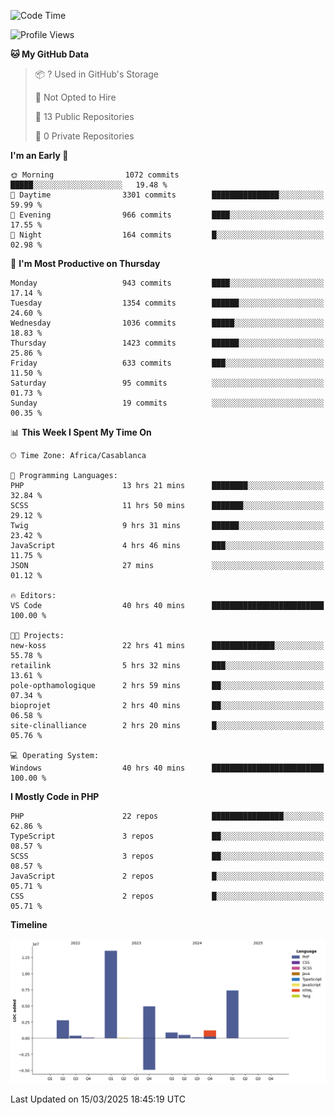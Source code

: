 <!--START_SECTION:waka-->
![Code Time](http://img.shields.io/badge/Code%20Time-5%2C539%20hrs%2024%20mins-blue)

![Profile Views](http://img.shields.io/badge/Profile%20Views-0-blue)

**🐱 My GitHub Data** 

> 📦 ? Used in GitHub's Storage 
 > 
> 🚫 Not Opted to Hire
 > 
> 📜 13 Public Repositories 
 > 
> 🔑 0 Private Repositories 
 > 
**I'm an Early 🐤** 

```text
🌞 Morning                1072 commits        █████░░░░░░░░░░░░░░░░░░░░   19.48 % 
🌆 Daytime                3301 commits        ███████████████░░░░░░░░░░   59.99 % 
🌃 Evening                966 commits         ████░░░░░░░░░░░░░░░░░░░░░   17.55 % 
🌙 Night                  164 commits         █░░░░░░░░░░░░░░░░░░░░░░░░   02.98 % 
```
📅 **I'm Most Productive on Thursday** 

```text
Monday                   943 commits         ████░░░░░░░░░░░░░░░░░░░░░   17.14 % 
Tuesday                  1354 commits        ██████░░░░░░░░░░░░░░░░░░░   24.60 % 
Wednesday                1036 commits        █████░░░░░░░░░░░░░░░░░░░░   18.83 % 
Thursday                 1423 commits        ██████░░░░░░░░░░░░░░░░░░░   25.86 % 
Friday                   633 commits         ███░░░░░░░░░░░░░░░░░░░░░░   11.50 % 
Saturday                 95 commits          ░░░░░░░░░░░░░░░░░░░░░░░░░   01.73 % 
Sunday                   19 commits          ░░░░░░░░░░░░░░░░░░░░░░░░░   00.35 % 
```


📊 **This Week I Spent My Time On** 

```text
🕑︎ Time Zone: Africa/Casablanca

💬 Programming Languages: 
PHP                      13 hrs 21 mins      ████████░░░░░░░░░░░░░░░░░   32.84 % 
SCSS                     11 hrs 50 mins      ███████░░░░░░░░░░░░░░░░░░   29.12 % 
Twig                     9 hrs 31 mins       ██████░░░░░░░░░░░░░░░░░░░   23.42 % 
JavaScript               4 hrs 46 mins       ███░░░░░░░░░░░░░░░░░░░░░░   11.75 % 
JSON                     27 mins             ░░░░░░░░░░░░░░░░░░░░░░░░░   01.12 % 

🔥 Editors: 
VS Code                  40 hrs 40 mins      █████████████████████████   100.00 % 

🐱‍💻 Projects: 
new-koss                 22 hrs 41 mins      ██████████████░░░░░░░░░░░   55.78 % 
retailink                5 hrs 32 mins       ███░░░░░░░░░░░░░░░░░░░░░░   13.61 % 
pole-opthamologique      2 hrs 59 mins       ██░░░░░░░░░░░░░░░░░░░░░░░   07.34 % 
bioprojet                2 hrs 40 mins       ██░░░░░░░░░░░░░░░░░░░░░░░   06.58 % 
site-clinalliance        2 hrs 20 mins       █░░░░░░░░░░░░░░░░░░░░░░░░   05.76 % 

💻 Operating System: 
Windows                  40 hrs 40 mins      █████████████████████████   100.00 % 
```

**I Mostly Code in PHP** 

```text
PHP                      22 repos            ████████████████░░░░░░░░░   62.86 % 
TypeScript               3 repos             ██░░░░░░░░░░░░░░░░░░░░░░░   08.57 % 
SCSS                     3 repos             ██░░░░░░░░░░░░░░░░░░░░░░░   08.57 % 
JavaScript               2 repos             █░░░░░░░░░░░░░░░░░░░░░░░░   05.71 % 
CSS                      2 repos             █░░░░░░░░░░░░░░░░░░░░░░░░   05.71 % 
```



**Timeline**

![Lines of Code chart](https://raw.githubusercontent.com/tahar-elgunaoui/tahar-elgunaoui/main/assets/bar_graph.png)


 Last Updated on 15/03/2025 18:45:19 UTC
<!--END_SECTION:waka-->

